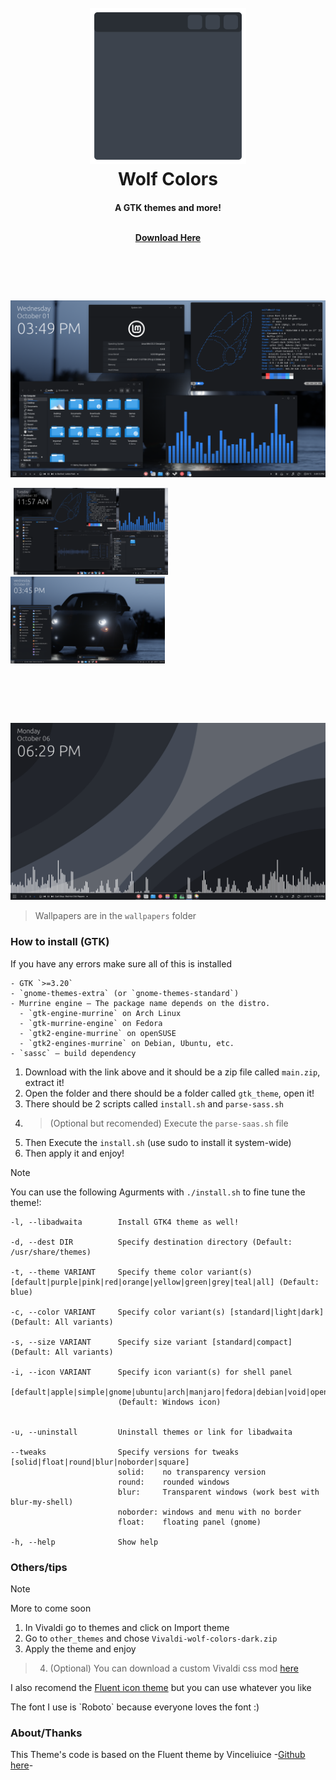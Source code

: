 <h1 align="center">
  <br>
  <img src=.photo/logo.svg alt="Logo here" width="250"></a>
  <br>
  Wolf Colors
  <br>
</h1>

<h4 align="center">
 <p>A GTK themes and more! </p>
 <br>
 <a href="https://github.com/WolftheE/Wolf-Colors/archive/refs/heads/main.zip">Download Here</a>
 <br>
</h4>

<h1 align="center">
  <br>
</h1>
<img src=.photo/main_cover.png alt="Main Photo here.png">


<p>
    <img width="49%" src=".photo/Cinnamon_main.png" hspace="5" >
    <img width="49%" src=".photo/cinnamon_desktop.png" hspace="0" >
</p>

<h1 align="center">
  <br>
</h1>
<img src=.photo/cava_desktop.png alt="Main Photo here.png">

> Wallpapers are in the `wallpapers` folder


### How to install (GTK)
If you have any errors make sure all of this is installed
```
- GTK `>=3.20`
- `gnome-themes-extra` (or `gnome-themes-standard`)
- Murrine engine — The package name depends on the distro.
  - `gtk-engine-murrine` on Arch Linux
  - `gtk-murrine-engine` on Fedora
  - `gtk2-engine-murrine` on openSUSE
  - `gtk2-engines-murrine` on Debian, Ubuntu, etc.
- `sassc` — build dependency
```


1. Download with the link above and it should be a zip file called `main.zip`, extract it!
2. Open the folder and there should be a folder called `gtk_theme`, open it!
3. There should be 2 scripts called `install.sh` and `parse-sass.sh`
4. >(Optional but recomended) Execute the `parse-saas.sh` file
5. Then Execute the `install.sh` (use sudo to install it system-wide)
6. Then apply it and enjoy!



>[!Note]
> You can use the following Agurments with `./install.sh` to fine tune the theme!:

```
-l, --libadwaita        Install GTK4 theme as well!

-d, --dest DIR          Specify destination directory (Default: /usr/share/themes)

-t, --theme VARIANT     Specify theme color variant(s) [default|purple|pink|red|orange|yellow|green|grey|teal|all] (Default: blue)

-c, --color VARIANT     Specify color variant(s) [standard|light|dark] (Default: All variants)

-s, --size VARIANT      Specify size variant [standard|compact] (Default: All variants)

-i, --icon VARIANT      Specify icon variant(s) for shell panel
                        [default|apple|simple|gnome|ubuntu|arch|manjaro|fedora|debian|void|opensuse|popos|mxlinux|zorin|endeavouros|tux|nixos]
                        (Default: Windows icon)


-u, --uninstall         Uninstall themes or link for libadwaita

--tweaks                Specify versions for tweaks [solid|float|round|blur|noborder|square]
                        solid:    no transparency version
                        round:    rounded windows
                        blur:     Transparent windows (work best with blur-my-shell)
                        noborder: windows and menu with no border
                        float:    floating panel (gnome)

-h, --help              Show help
```

### Others/tips
>[!note]
>More to come soon

1. In Vivaldi go to themes and click on Import theme
2. Go to `other_themes` and chose `Vivaldi-wolf-colors-dark.zip`
3. Apply the theme and enjoy
> 4. (Optional) You can download a custom Vivaldi css mod [here](https://github.com/WolftheE/Another-Vivaldi-css-theme)



I also recomend the [Fluent icon theme](https://github.com/vinceliuice/Fluent-icon-theme) but you can use whatever you like
<p>The font I use is `Roboto` because everyone loves the font :)</p>




### About/Thanks
This Theme's code is based on the Fluent theme by Vinceliuice -[Github here](https://github.com/vinceliuice/Fluent-gtk-theme)-

